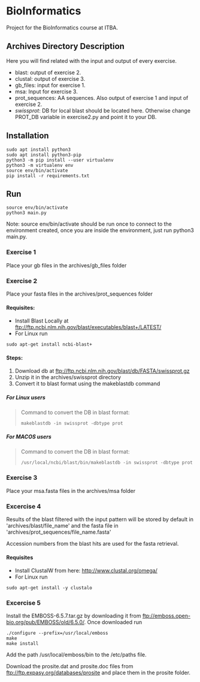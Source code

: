 # BioInformatics

Project for the BioInformatics course at ITBA.

## Archives Directory Description

Here you will find related with the input and output of every exercise.

- blast: output of exercise 2.
- clustal: output of exercise 3.
- gb_files: input for exercise 1.
- msa: Input for exercise 3.
- prot_sequences: AA sequences. Also output of exercise 1 and input of exercise 2.
- *swissprot*: DB for local blast should be located here. Otherwise change PROT_DB variable in exercise2.py and point it to your DB.

## Installation 
```
sudo apt install python3
sudo apt install python3-pip
python3 -m pip install --user virtualenv
python3 -m virtualenv env
source env/bin/activate
pip install -r requirements.txt
```
## Run
```
source env/bin/activate
python3 main.py
```
Note: source env/bin/activate should be run once to connect
to the environment created, once you are inside the environment, just run
python3 main.py.
 
### Exercise 1
Place your gb files in the archives/gb_files folder

### Exercise 2
Place your fasta files in the archives/prot_sequences folder

#### Requisites:
- Install Blast Locally at ftp://ftp.ncbi.nlm.nih.gov/blast/executables/blast+/LATEST/
- For Linux run
```
sudo apt-get install ncbi-blast+
```
#### Steps:
1. Download db at ftp://ftp.ncbi.nlm.nih.gov/blast/db/FASTA/swissprot.gz 
2. Unzip it in the archives/swissprot directory
3. Convert it to blast format using the makeblastdb command


##### For Linux users
>Command to convert the DB in blast format:
> ```
> makeblastdb -in swissprot -dbtype prot
> ```

##### For MACOS users
>Command to convert the DB in blast format:
> ```
> /usr/local/ncbi/blast/bin/makeblastdb -in swissprot -dbtype prot
> ```

### Exercise 3
Place your msa.fasta files in the archives/msa folder

### Excercise 4

Results of the blast filtered with the input pattern will be stored by default in 'archives/blast/file_name' and the 
fasta file in 'archives/prot_sequences/file_name.fasta'

Accession numbers from the blast hits are used for the fasta retrieval.

#### Requisites
- Install ClustalW from here:  http://www.clustal.org/omega/
- For Linux run
```
sudo apt-get install -y clustalo 
```

### Excercise 5

Install the EMBOSS-6.5.7.tar.gz by downloading it from 
ftp://emboss.open-bio.org/pub/EMBOSS/old/6.5.0/. Once downloaded run
```
./configure --prefix=/usr/local/emboss
make                    
make install
```
Add the path /usr/local/emboss/bin to the /etc/paths file.

Download the prosite.dat and prosite.doc files from ftp://ftp.expasy.org/databases/prosite 
and place them in the prosite folder.